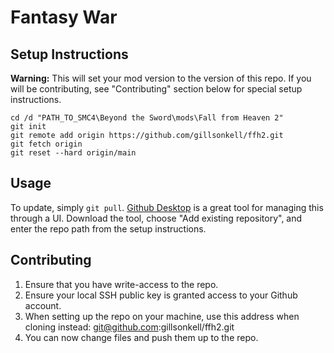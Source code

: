 # Fantasy War
## Setup Instructions
__Warning:__ This will set your mod version to the version of this repo. If you will be contributing, see "Contributing" section below for special setup instructions.
```
cd /d "PATH_TO_SMC4\Beyond the Sword\mods\Fall from Heaven 2"
git init
git remote add origin https://github.com/gillsonkell/ffh2.git
git fetch origin
git reset --hard origin/main
```
## Usage
To update, simply `git pull`. [Github Desktop](https://desktop.github.com/) is a great tool for managing this through a UI. Download the tool, choose "Add existing repository", and enter the repo path from the setup instructions.
## Contributing
1. Ensure that you have write-access to the repo.
2. Ensure your local SSH public key is granted access to your Github account.
3. When setting up the repo on your machine, use this address when cloning instead: git@github.com:gillsonkell/ffh2.git
4. You can now change files and push them up to the repo.
